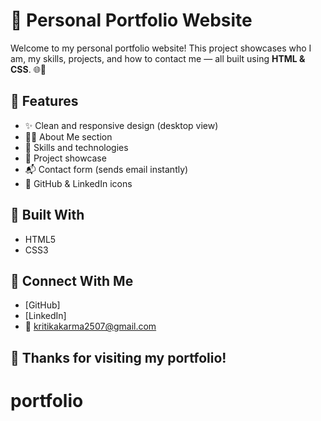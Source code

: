 # 💫 Personal Portfolio Website

Welcome to my personal portfolio website! This project showcases who I am, my skills, projects, and how to contact me — all built using **HTML & CSS**. 🌐💖


## 📌 Features
- ✨ Clean and responsive design (desktop view)
- 👩‍💻 About Me section
- 🚀 Skills and technologies
- 🧠 Project showcase
- 📬 Contact form (sends email instantly)
- 🔗 GitHub & LinkedIn icons

## 🔧 Built With
- HTML5  
- CSS3  

## 🔗 Connect With Me
- [GitHub]
- [LinkedIn]
- 📧 kritikakarma2507@gmail.com


## 💖 Thanks for visiting my portfolio!
# portfolio
